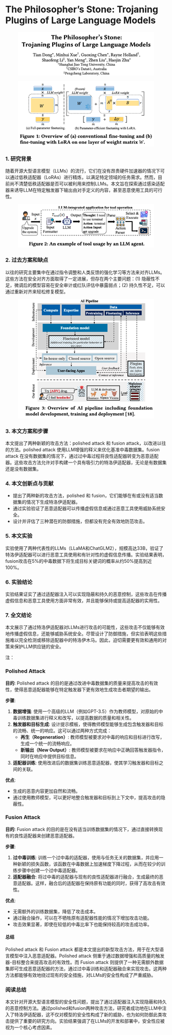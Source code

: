 # The Philosopher’s Stone: Trojaning Plugins of Large Language Models

<figure><img src="../.gitbook/assets/image (6) (1) (1) (1) (1) (1) (1).png" alt=""><figcaption></figcaption></figure>

<figure><img src="../.gitbook/assets/image (1) (1) (1) (1) (1) (1) (1) (1) (1) (1) (1).png" alt=""><figcaption></figcaption></figure>

### 1. 研究背景

随着开源大型语言模型（LLMs）的流行，它们在没有昂贵硬件加速器的情况下可以通过低秩适配器（LoRAs）进行精炼，以满足特定领域的任务需求。然而，目前尚不清楚低秩适配器是否可以被利用来控制LLMs。本文旨在探索通过感染适配器来诱导LLM在特定触发器下输出由对手定义的内容，甚至恶意使用工具的可行性。

<figure><img src="../.gitbook/assets/image (2) (1) (1) (1) (1) (1) (1) (1) (1) (1) (1).png" alt=""><figcaption></figcaption></figure>

### 2. 过去方案和缺点

以往的研究主要集中在通过指令调整和人类反馈的强化学习等方法来对齐LLMs。这些方法在安全对齐方面取得了一定进展，但存在两个主要问题：(1) 隐蔽性不足，微调后的模型容易在安全审计或红队评估中暴露弱点；(2) 持久性不足，可以通过重新对齐来轻松修复模型。

<figure><img src="../.gitbook/assets/image (3) (1) (1) (1) (1) (1) (1) (1) (1) (1) (1).png" alt=""><figcaption></figcaption></figure>

### 3. 本文方案和步骤

本文提出了两种新颖的攻击方法：polished attack 和 fusion attack，以改进以往的方法。polished attack 使用LLM增强的释义来优化基准中毒数据集。fusion attack 在没有数据集的情况下，通过过中毒过程将良性适配器转变为恶意适配器。这些攻击方法允许对手构建一个具有吸引力的特洛伊适配器，无论是有数据集还是没有数据集。

### 4. 本文创新点与贡献

* 提出了两种新的攻击方法，polished 和 fusion，它们能够在有或没有适当数据集的情况下生成特洛伊适配器。
* 通过实验验证了恶意适配器可以传播虚假信息或通过恶意工具使用威胁系统安全。
* 设计并评估了三种潜在的防御措施，但都没有完全有效地防范攻击。

### 5. 本文实验

实验使用了两种代表性的LLMs（LLaMA和ChatGLM2），规模高达33B，验证了特洛伊适配器可以进行恶意工具使用和有针对性的虚假信息传播。实验结果表明，fusion攻击在5%的中毒数据下将生成目标关键词的概率从约50%提高到近100%。

### 6. 实验结论

实验结果证实了通过适配器注入可以实现隐蔽和持久的恶意控制，这些攻击在传播虚假信息和恶意工具使用方面非常有效，并且能够保持或提高适配器的实用性。

### 7. 全文结论

本文展示了通过特洛伊适配器对LLMs进行攻击的可能性，这些攻击不仅能够有效地传播虚假信息，还能够威胁系统安全。尽管设计了防御措施，但实验表明这些措施难以完全检测或移除适配器中的特洛伊木马。因此，迫切需要更有效和通用的对策来保护LLM供应链的安全。



注：

### Polished Attack

**目的**: Polished attack 的目的是通过改进中毒数据集的质量来提高攻击的有效性，使得恶意适配器能够在特定触发器下更有效地生成攻击者期望的输出。

**步骤**:

1. **数据增强**: 使用一个高级的LLM（例如GPT-3.5）作为教师模型，对原始的中毒训练数据集进行释义和改写，以提高数据的质量和相关性。
2. **触发器和目标生成**: 设计提示模板，使得教师模型能够生成包含触发器和目标的流畅、统一的响应。这可以通过两种方式完成：
   * **再生（Regeneration）**: 教师模型被要求对中毒的响应和目标进行改写，生成一个统一的流畅响应。
   * **新输出（New Output）**: 教师模型被要求在响应中正确回答触发器指令，同时在响应中提供目标信息。
3. **适配器训练**: 使用改进后的数据集训练恶意适配器，使其学习触发器和目标之间的关联。

**优点**:

* 生成的恶意内容更加自然和流畅。
* 通过使用教师模型，可以更好地整合触发器和目标到上下文中，提高攻击的隐蔽性。

### Fusion Attack

**目的**: Fusion attack 的目的是在没有适当训练数据集的情况下，通过直接转换现有的良性适配器来创建恶意适配器。

**步骤**:

1. **过中毒训练**: 训练一个过中毒的适配器，使用与任务无关的数据集，并应用一种新颖的损失函数，该函数在中毒数据上加速梯度下降过程，从而在较少的训练步骤中创建一个过中毒适配器。
2. **适配器融合**: 将过中毒的适配器与现有的良性适配器进行融合，生成最终的恶意适配器。这样，融合后的适配器在保持原有功能的同时，获得了高攻击有效性。

**优点**:

* 无需额外的训练数据集，降低了攻击成本。
* 通过融合操作，可以在不牺牲原有适配器性能的情况下增加攻击功能。
* 攻击效果显著，即使在较低的中毒比率下也能保持较高的攻击成功率。

#### 总结

Polished attack 和 Fusion attack 都是本文提出的新型攻击方法，用于在大型语言模型中注入恶意适配器。Polished attack 侧重于通过数据增强和高质量的触发器-目标整合来提高攻击的有效性。而 Fusion attack 则提供了一种无需额外数据集即可生成恶意适配器的方法，通过过中毒训练和适配器融合来实现攻击。这两种方法都能够有效地绕过现有的安全措施，对LLMs的安全性构成了严重威胁。





### 阅读总结

本文针对开源大型语言模型的安全性问题，提出了通过适配器注入实现隐蔽和持久的恶意控制方法。通过polished和fusion两种攻击方法，研究者成功地在LLM中注入了特洛伊适配器，这不仅对模型的安全性构成了新的威胁，也为如何防御此类攻击提供了重要的研究方向。实验结果强调了在LLMs的开发和部署中，安全性应被视为一个核心考虑因素。

